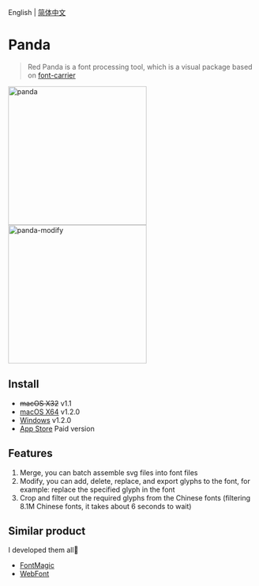 English | [简体中文](./README-zh-CN.md)

# Panda

> Red Panda is a font processing tool, which is a visual package based on <a href="https://github.com/purplebamboo/font-carrier">font-carrier</a>

<img alt="panda" width="280" src="https://github.com/leibnizli/panda/assets/1193966/5abe092c-8cb1-4dc7-af4d-14beff7a9676">
<img alt="panda-modify" width="280" src="https://github.com/leibnizli/panda/assets/1193966/9330149f-3faf-46ff-80d0-6096d4aadba1">

## Install

* <del>macOS X32</del> v1.1
* <a href="https://github.com/leibnizli/panda/releases">macOS X64</a> v1.2.0
* <a href="https://github.com/leibnizli/panda/releases">Windows</a> v1.2.0
* <a href="https://itunes.apple.com/app/id1181350496">App Store</a> Paid version


## Features

1. Merge, you can batch assemble svg files into font files
2. Modify, you can add, delete, replace, and export glyphs to the font, for example: replace the specified glyph in the font
3. Crop and filter out the required glyphs from the Chinese fonts (filtering 8.1M Chinese fonts, it takes about 6 seconds to wait)


## Similar product

I developed them all🤣

* <a href="https://github.com/leibnizli/FontMagic">FontMagic</a>
* <a href="https://github.com/leibnizli/WebFont">WebFont</a>




